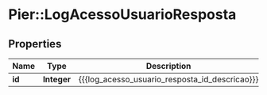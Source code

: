# Pier::LogAcessoUsuarioResposta

## Properties
Name | Type | Description | Notes
------------ | ------------- | ------------- | -------------
**id** | **Integer** | {{{log_acesso_usuario_resposta_id_descricao}}} | [optional] 


